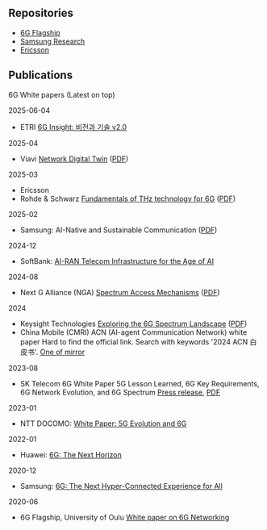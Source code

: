 ## Repositories

- [6G Flagship](https://www.6gflagship.com/white-papers)
- [Samsung Research](https://research.samsung.com/next-generation-communications)
- [Ericsson](https://www.ericsson.com/en/reports-and-papers/white-papers)

## Publications

6G White papers (Latest on top)

2025-06-04

- ETRI [6G Insight: 비전과 기술 v2.0](https://etri.re.kr/kor/bbs/view.etri?b_board_id=ETRI01&b_idx=19529)

2025-04

- Viavi [Network Digital Twin](https://content.rcrwireless.com/viavi-solutions/digital-twin-white-paper) ([PDF](https://8928696.fs1.hubspotusercontent-na1.net/hubfs/8928696/20250402%20VIAVI%20Network%20Digital%20Twin%20White%20Paper.pdf))

2025-03

- Ericsson
- Rohde & Schwarz [Fundamentals of THz technology for 6G](https://content.rcrwireless.com/rohde-schwarz-white-paper-fundamentals-of-thz-technology-for-6g) ([PDF](https://www.notion.so/sjeon87/%5B%3Chttps://8928696.fs1.hubspotusercontent-na1.net/hubfs/8928696/Fundamentals-of-THz-technology-for-6G_wp_en_3683-6158-52_v0102-4.pdf%3E%5D(%3Chttps://8928696.fs1.hubspotusercontent-na1.net/hubfs/8928696/Fundamentals-of-THz-technology-for-6G_wp_en_3683-6158-52_v0102-4.pdf%3E)))

2025-02

- Samsung: AI-Native and Sustainable Communication ([PDF](https://cdn.codeground.org/nsr/downloads/researchareas/Samsung_6G_Vision_2025.pdf))

2024-12

- SoftBank: [AI-RAN Telecom Infrastructure for the Age of AI](https://www.softbank.jp/en/corp/technology/research/news/061)

2024-08

- Next G Alliance (NGA) [Spectrum Access Mechanisms](https://nextgalliance.org/white_papers/spectrum-access-mechanisms/) ([PDF](https://nextgalliance.org/download/6764/))

2024

- Keysight Technologies [Exploring the 6G Spectrum Landscape](https://connectlp.keysight.com/LP=56108) ([PDF](https://www.keysight.com/us/en/assets/3123-1627/white-papers/Exploring-the-6G-Spectrum-Landscape.pdf))
- China Mobile (CMRI) ACN (AI-agent Communication Network) white paper Hard to find the official link. Search with keywords '2024 ACN 白皮书'. [One of mirror](https://reportify-1252068037.cos.ap-beijing.myqcloud.com/media/production/s_36c9da75_36c9da759b0f9f8a6c2eeb062f922325.pdf)

2023-08

- SK Telecom 6G White Paper 5G Lesson Learned, 6G Key Requirements, 6G Network Evolution, and 6G Spectrum [Press release](https://www.sktelecom.com/en/press/press_detail.do?idx=1575), [PDF](https://newsroom-prd-data.s3.ap-northeast-2.amazonaws.com/wp-content/uploads/2023/11/SKT6G-White-PaperEng_v1.0_clean_20231129.pdf)

2023-01

- NTT DOCOMO: [White Paper: 5G Evolution and 6G](https://www.docomo.ne.jp/english/binary/pdf/corporate/technology/whitepaper_6g/DOCOMO_6G_White_PaperEN_v5.0.pdf)

2022-01

- Huawei: [6G: The Next Horizon](https://www-file.huawei.com/-/media/corp2020/pdf/tech-insights/1/6g-white-paper-en.pdf?la=en)

2020-12

- Samsung: [6G: The Next Hyper-Connected Experience for All](https://cdn.codeground.org/nsr/downloads/researchareas/20201201_6G_Vision_web.pdf)

2020-06

- 6G Flagship, University of Oulu [White paper on 6G Networking](https://oulurepo.oulu.fi/handle/10024/36803)
